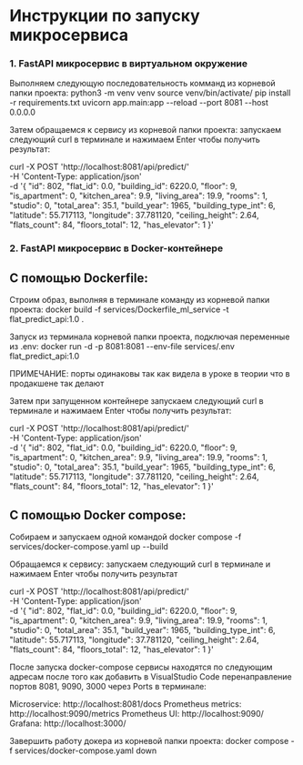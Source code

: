# Инструкции по запуску микросервиса

### 1. FastAPI микросервис в виртуальном окружение

Выполняем следующую последовательность комманд из корневой папки проекта:
python3 -m venv venv
source venv/bin/activate/
pip install -r requirements.txt
uvicorn app.main:app --reload --port 8081 --host 0.0.0.0

Затем обращаемся к сервису из корневой папки проекта: 
запускаем следующий curl в терминале и нажимаем Enter чтобы получить результат:


curl -X POST 'http://localhost:8081/api/predict/' \
-H 'Content-Type: application/json' \
-d '{
    "id": 802,
    "flat_id": 0.0,
    "building_id": 6220.0,
    "floor": 9,
    "is_apartment": 0,
    "kitchen_area": 9.9,
    "living_area": 19.9,
    "rooms": 1,
    "studio": 0,
    "total_area": 35.1,
    "build_year": 1965,
    "building_type_int": 6,
    "latitude": 55.717113,
    "longitude": 37.781120,
    "ceiling_height": 2.64,
    "flats_count": 84,
    "floors_total": 12,
    "has_elevator": 1
}'

### 2. FastAPI микросервис в Docker-контейнере
## С помощью Dockerfile:

Строим образ, выполняя в терминале команду из корневой папки проекта:
docker build -f services/Dockerfile_ml_service -t flat_predict_api:1.0 .

Запуск из терминала корневой папки проекта, подключая переменные из .env:
docker run -d -p 8081:8081 --env-file services/.env flat_predict_api:1.0

ПРИМЕЧАНИЕ: порты одинаковы так как видела в уроке в теории что в продакшене так делают

Затем при запущенном контейнере запускаем следующий curl в терминале и нажимаем Enter чтобы получить результат:

curl -X POST 'http://localhost:8081/api/predict/' \
-H 'Content-Type: application/json' \
-d '{
    "id": 802,
    "flat_id": 0.0,
    "building_id": 6220.0,
    "floor": 9,
    "is_apartment": 0,
    "kitchen_area": 9.9,
    "living_area": 19.9,
    "rooms": 1,
    "studio": 0,
    "total_area": 35.1,
    "build_year": 1965,
    "building_type_int": 6,
    "latitude": 55.717113,
    "longitude": 37.781120,
    "ceiling_height": 2.64,
    "flats_count": 84,
    "floors_total": 12,
    "has_elevator": 1
}'


## С помощью Docker compose:
Собираем и запускаем одной командой
docker compose -f services/docker-compose.yaml up --build

Обращаемся к сервису: 
запускаем следующий curl в терминале и нажимаем Enter чтобы получить результат


curl -X POST 'http://localhost:8081/api/predict/' \
-H 'Content-Type: application/json' \
-d '{
    "id": 802,
    "flat_id": 0.0,
    "building_id": 6220.0,
    "floor": 9,
    "is_apartment": 0,
    "kitchen_area": 9.9,
    "living_area": 19.9,
    "rooms": 1,
    "studio": 0,
    "total_area": 35.1,
    "build_year": 1965,
    "building_type_int": 6,
    "latitude": 55.717113,
    "longitude": 37.781120,
    "ceiling_height": 2.64,
    "flats_count": 84,
    "floors_total": 12,
    "has_elevator": 1
}'



После запуска docker-compose сервисы находятся по следующим адресам после того как добавить в VisualStudio Code перенаправление портов 8081, 9090, 3000 через Ports в терминале:

Microservice: http://localhost:8081/docs
Prometheus metrics: http://localhost:9090/metrics
Prometheus UI: http://localhost:9090/
Grafana: http://localhost:3000/

Завершить работу докера из корневой папки проекта:
docker compose -f services/docker-compose.yaml down